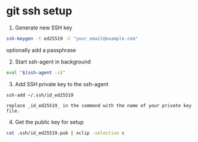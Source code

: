 # git ssh setup

1. Generate new SSH key

```bash 
ssh-keygen -t ed25519 -C "your_email@example.com"
```

   optionally add a passphrase


2. Start ssh-agent in background

```bash
eval "$(ssh-agent -s)"
```

3. Add SSH private key to the ssh-agent

```shell
ssh-add ~/.ssh/id_ed25519
```

	replace _id_ed25519_ in the command with the name of your private key file.

4. Get the public key for setup

```bash
cat .ssh/id_ed25519.pub | xclip -selection c
```